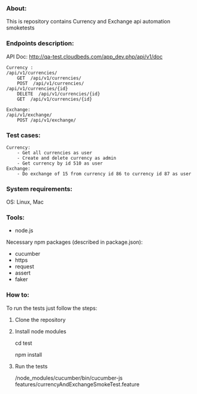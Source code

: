 ### About:
This is repository contains Currency and Exchange api automation smoketests

### Endpoints description:
API Doc: 
http://qa-test.cloudbeds.com/app_dev.php/api/v1/doc

    Currency :
    /api/v1/currencies/
    	GET  /api/v1/currencies/
    	POST  /api/v1/currencies/
    /api/v1/currencies/{id}
        DELETE  /api/v1/currencies/{id}
        GET  /api/v1/currencies/{id}

    Exchange:
    /api/v1/exchange/
        POST /api/v1/exchange/

### Test cases:
    Currency:
        - Get all currencies as user
        - Create and delete currency as admin
        - Get currency by id 510 as user
    Exchange:
        - Do exchange of 15 from currency id 86 to currency id 87 as user

### System requirements:
OS: Linux, Mac

### Tools:
- 	 node.js

Necessary npm packages (described in package.json):
- 	cucumber
- 	https
-   request
-   assert
-   faker

### How to:
To run the tests just follow the steps:

1) Clone the repository
2) Install node modules

    cd test
    
    npm install

3) Run the tests


    /node_modules/cucumber/bin/cucumber-js features/currencyAndExchangeSmokeTest.feature


